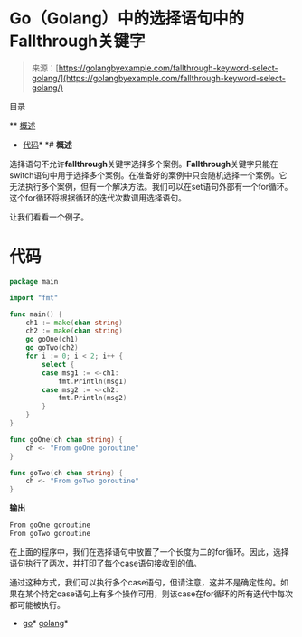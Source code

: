 <!--yml

类别：未分类

日期：2024-10-13 06:23:53

-->

# Go（Golang）中的选择语句中的Fallthrough关键字

> 来源：[https://golangbyexample.com/fallthrough-keyword-select-golang/](https://golangbyexample.com/fallthrough-keyword-select-golang/)

目录

**   [概述](#Overview "Overview")

+   [代码](#Code "Code")*  *# **概述**

选择语句不允许**fallthrough**关键字选择多个案例。**Fallthrough**关键字只能在switch语句中用于选择多个案例。在准备好的案例中只会随机选择一个案例。它无法执行多个案例，但有一个解决方法。我们可以在set语句外部有一个for循环。这个for循环将根据循环的迭代次数调用选择语句。

让我们看看一个例子。

# **代码**

```go
package main

import "fmt"

func main() {
    ch1 := make(chan string)
    ch2 := make(chan string)
    go goOne(ch1)
    go goTwo(ch2)
    for i := 0; i < 2; i++ {
        select {
        case msg1 := <-ch1:
            fmt.Println(msg1)
        case msg2 := <-ch2:
            fmt.Println(msg2)
        }
    }
}

func goOne(ch chan string) {
    ch <- "From goOne goroutine"
}

func goTwo(ch chan string) {
    ch <- "From goTwo goroutine"
}
```

**输出**

```go
From goOne goroutine
From goTwo goroutine
```

在上面的程序中，我们在选择语句中放置了一个长度为二的for循环。因此，选择语句执行了两次，并打印了每个case语句接收到的值。

通过这种方式，我们可以执行多个case语句，但请注意，这并不是确定性的。如果在某个特定case语句上有多个操作可用，则该case在for循环的所有迭代中每次都可能被执行。

+   [go](https://golangbyexample.com/tag/go/)*   [golang](https://golangbyexample.com/tag/golang/)*
